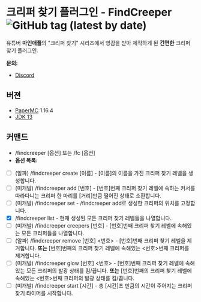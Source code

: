 # 크리퍼 찾기 플러그인 - FindCreeper ![GitHub tag (latest by date)](https://img.shields.io/github/v/tag/superjoy0502/FindCreeper?color=orange&label=release)
 유튜버 **마인애플**의 "크리퍼 찾기" 시리즈에서 영감을 받아 제작하게 된 **간편한** 크리퍼 찾기 플러그인.
 
 **문의:**
 * [Discord](https://discord.gg/hdJ49uvesU)
 
버젼
------
* [PaperMC](https://github.com/PaperMC/Paper) 1.16.4
* [JDK 13](https://www.oracle.com/java/technologies/javase-jdk13-downloads.html)

커맨드
------
* /findcreeper [옵션] 또는 /fc [옵션]
* **옵션 목록:**
* [ ] (알파) /findcreeper create [이름] - [이름]의 이름을 가진 크리퍼 찾기 레벨을 생성합니다.
* [ ] (미개발) /findcreeper add [번호] - [번호]번째 크리퍼 찾기 레벨에 속하는 커서를 따라다니는 크리퍼 한 마리를 [거리]만큼 떨어진 상태로 소환합니다.
* [ ] (미개발) /findcreeper set - /findcreeper add로 생성한 크리퍼의 위치를 고정합니다.
* [x] /findcreeper list - 현재 생성된 모든 크리퍼 찾기 레벨들을 나열합니다.
* [ ] (미개발) /findcreeper creepers [번호] - [번호]번째 크리퍼 찾기 레벨에 속해있는 모든 크리퍼들을 나열합니다.
* [ ] (알파) /findcreeper remove [번호] <번호> - [번호]번째 크리퍼 찾기 레벨을 제거합니다. **또는** [번호]번째의 크리퍼 찾기 레벨에 속해있는 <번호>번째 크리퍼를 제거합니다.
* [ ] (미개발) /findcreeper glow [번호] <번호> - [번호]번째 크리퍼 찾기 레벨에 속해있는 모든 크리퍼의 발광 상태를 킴/끕니다. **또는** [번호]번째의 크리퍼 찾기 레벨에 속해있는 <번호>번째 크리퍼의 발광 상태를 킴/끕니다.
* [ ] (미개발) /findcreeper start [시간] - 총 [시간]초 만큼의 시간이 주어지는 크리퍼 찾기 타이머를 시작합니다.
